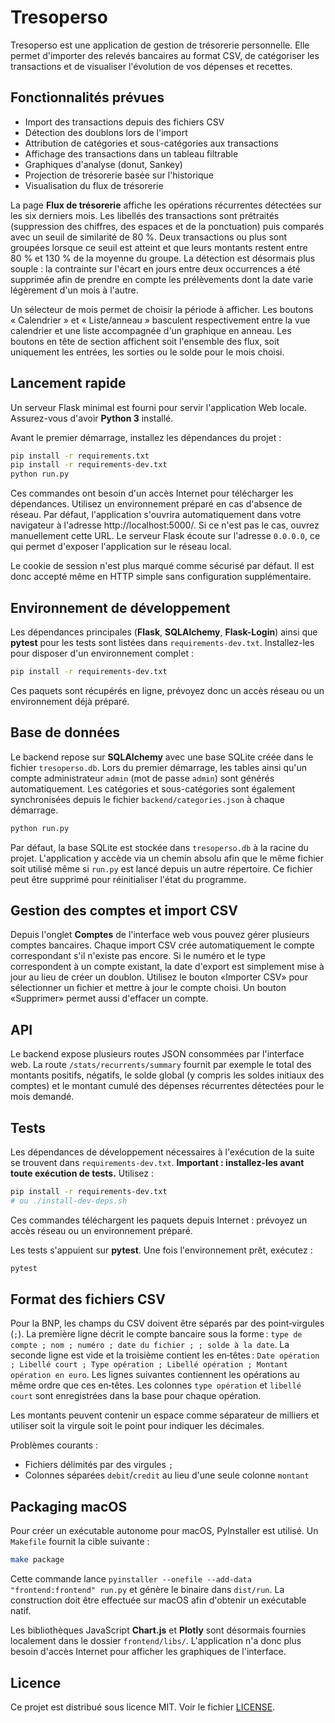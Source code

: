 # Tresoperso

Tresoperso est une application de gestion de trésorerie personnelle. Elle permet d'importer des relevés bancaires au format CSV, de catégoriser les transactions et de visualiser l'évolution de vos dépenses et recettes.

## Fonctionnalités prévues

- Import des transactions depuis des fichiers CSV
- Détection des doublons lors de l'import
- Attribution de catégories et sous-catégories aux transactions
- Affichage des transactions dans un tableau filtrable
- Graphiques d'analyse (donut, Sankey)
- Projection de trésorerie basée sur l'historique
- Visualisation du flux de trésorerie

La page **Flux de trésorerie** affiche les opérations récurrentes détectées sur les six
derniers mois. Les libellés des transactions sont prétraités (suppression des
chiffres, des espaces et de la ponctuation) puis comparés avec un seuil de
similarité de 80&nbsp;%. Deux transactions ou plus sont groupées lorsque ce seuil
est atteint et que leurs montants restent entre 80&nbsp;% et 130&nbsp;% de la
moyenne du groupe. La détection est désormais plus souple&nbsp;: la contrainte
sur l'écart en jours entre deux occurrences a été supprimée afin de prendre en
compte les prélèvements dont la date varie légèrement d'un mois à l'autre.

Un sélecteur de mois permet de choisir la période à afficher. Les boutons « Calendrier » et « Liste/anneau » basculent respectivement entre la vue calendrier et une liste accompagnée d'un graphique en anneau. Les boutons en tête de section affichent soit l'ensemble des flux, soit uniquement les entrées, les sorties ou le solde pour le mois choisi.


## Lancement rapide

Un serveur Flask minimal est fourni pour servir l'application Web locale. Assurez-vous d'avoir **Python&nbsp;3** installé.

Avant le premier démarrage, installez les dépendances du projet&nbsp;:

```bash
pip install -r requirements.txt
pip install -r requirements-dev.txt
python run.py
```

Ces commandes ont besoin d'un accès Internet pour télécharger les dépendances. Utilisez un environnement préparé en cas d'absence de réseau.
Par défaut, l'application s'ouvrira automatiquement dans votre navigateur à l'adresse http://localhost:5000/.
Si ce n'est pas le cas, ouvrez manuellement cette URL.
Le serveur Flask écoute sur l'adresse `0.0.0.0`, ce qui permet d'exposer
l'application sur le réseau local.

Le cookie de session n'est plus marqué comme sécurisé par défaut. Il est donc
accepté même en HTTP simple sans configuration supplémentaire.

## Environnement de développement

Les dépendances principales (**Flask**, **SQLAlchemy**, **Flask-Login**) ainsi que
**pytest** pour les tests sont listées dans `requirements-dev.txt`. Installez-les
pour disposer d'un environnement complet :

```bash
pip install -r requirements-dev.txt
```
Ces paquets sont récupérés en ligne, prévoyez donc un accès réseau ou un environnement déjà préparé.

## Base de données

Le backend repose sur **SQLAlchemy** avec une base SQLite créée dans le
fichier `tresoperso.db`. Lors du premier démarrage, les tables ainsi qu'un
compte administrateur `admin` (mot de passe `admin`) sont générés
automatiquement.
Les catégories et sous-catégories sont également synchronisées depuis le fichier
`backend/categories.json` à chaque démarrage.

```bash
python run.py
```

Par défaut, la base SQLite est stockée dans `tresoperso.db` à la racine du
projet. L'application y accède via un chemin absolu afin que le même fichier
soit utilisé même si `run.py` est lancé depuis un autre répertoire. Ce fichier
peut être supprimé pour réinitialiser l'état du programme.

## Gestion des comptes et import CSV

Depuis l'onglet **Comptes** de l'interface web vous pouvez gérer plusieurs comptes bancaires.
Chaque import CSV crée automatiquement le compte correspondant s'il n'existe pas encore.
Si le numéro et le type correspondent à un compte existant, la date d'export est simplement mise à jour au lieu de créer un doublon.
Utilisez le bouton «Importer CSV» pour sélectionner un fichier et mettre à jour le compte choisi. Un bouton «Supprimer» permet aussi d'effacer un compte.

## API

Le backend expose plusieurs routes JSON consommées par l'interface web. La route
`/stats/recurrents/summary` fournit par exemple le total des montants positifs,
négatifs, le solde global (y compris les soldes initiaux des comptes) et le
montant cumulé des dépenses récurrentes détectées pour le mois demandé.

## Tests

Les dépendances de développement nécessaires à l'exécution de la suite se trouvent dans `requirements-dev.txt`.
**Important : installez-les avant toute exécution de tests.** Utilisez :
```bash
pip install -r requirements-dev.txt
# ou ./install-dev-deps.sh
```
Ces commandes téléchargent les paquets depuis Internet : prévoyez un accès réseau ou un environnement préparé.

Les tests s'appuient sur **pytest**. Une fois l'environnement prêt, exécutez :

```bash
pytest
```

## Format des fichiers CSV

Pour la BNP, les champs du CSV doivent être séparés par des point‑virgules (`;`).
La première ligne décrit le compte bancaire sous la forme :
`type de compte ; nom ; numéro ; date du fichier ; ; solde à la date`.
La seconde ligne est vide et la troisième contient les en‑têtes :
`Date opération ; Libellé court ; Type opération ; Libellé opération ; Montant opération en euro`.
Les lignes suivantes contiennent les opérations au même ordre que ces en‑têtes.
Les colonnes `type opération` et `libellé court` sont enregistrées dans la base pour chaque opération.

Les montants peuvent contenir un espace comme séparateur de milliers et
utiliser soit la virgule soit le point pour indiquer les décimales.


Problèmes courants :

- Fichiers délimités par des virgules `;`
- Colonnes séparées `debit`/`credit` au lieu d'une seule colonne `montant`

## Packaging macOS

Pour créer un exécutable autonome pour macOS, PyInstaller est utilisé. Un
`Makefile` fournit la cible suivante :

```bash
make package
```

Cette commande lance `pyinstaller --onefile --add-data "frontend:frontend" run.py`
et génère le binaire dans `dist/run`. La construction doit être effectuée sur
macOS afin d'obtenir un
exécutable natif.

Les bibliothèques JavaScript **Chart.js** et **Plotly** sont désormais
fournies localement dans le dossier `frontend/libs/`.
L'application n'a donc plus besoin d'accès Internet pour afficher les
graphiques de l'interface.

## Licence

Ce projet est distribué sous licence MIT. Voir le fichier [LICENSE](LICENSE).
